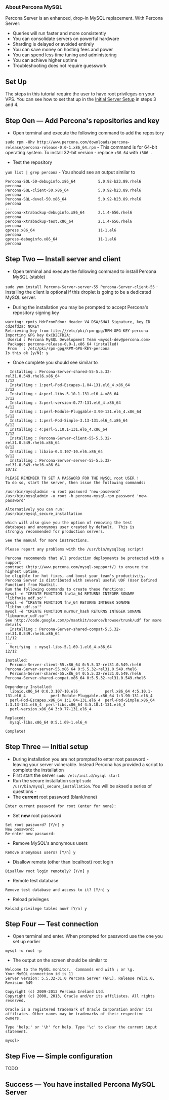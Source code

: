 ### About Percona MySQL

Percona Server is an enhanced, drop-in MySQL replacement. With Percona Server:
  - Queries will run faster and more consistently
  - You can consolidate servers on powerful hardware
  - Sharding is delayed or avoided entirely
  - You can save money on hosting fees and power
  - You can spend less time tuning and administering
  - You can achieve higher uptime
  - Troubleshooting does not require guesswork

## Set Up

The steps in this tutorial require the user to have root privileges on your VPS. You can see how to set that up in the [Initial Server Setup](https://www.digitalocean.com/community/articles/initial-server-setup-with-centos-6) in steps 3 and 4.

## Step Oen — Add Percona's repositories and key

  - Open terminal and execute the following command to add the repository

```sudo rpm -Uhv http://www.percona.com/downloads/percona-release/percona-release-0.0-1.x86_64.rpm``` - This command is for 64-bit operating system. To install 32-bit version - replace `x86_64` with `i386 `.

  - Test the repository

```yum list | grep percona``` - You should see an output similar to

```
Percona-SQL-50-debuginfo.x86_64          5.0.92-b23.89.rhel6           percona  
Percona-SQL-client-50.x86_64             5.0.92-b23.89.rhel6           percona  
Percona-SQL-devel-50.x86_64              5.0.92-b23.89.rhel6           percona  
...
percona-xtrabackup-debuginfo.x86_64      2.1.4-656.rhel6               percona  
percona-xtrabackup-test.x86_64           2.1.4-656.rhel6               percona  
qpress.x86_64                            11-1.el6                      percona  
qpress-debuginfo.x86_64                  11-1.el6                      percona
```

## Step Two — Install server and client

  - Open terminal and execute the following command to install Percona MySQL (stable)

```sudo yum install Percona-Server-server-55 Percona-Server-client-55``` - Installing the client is optional if this droplet is going to be a dedicated MySQL server.

  - During the installation you may be prompted to accept Percona's repository signing key

```
warning: rpmts_HdrFromFdno: Header V4 DSA/SHA1 Signature, key ID cd2efd2a: NOKEY
Retrieving key from file:///etc/pki/rpm-gpg/RPM-GPG-KEY-percona
Importing GPG key 0xCD2EFD2A:
 Userid : Percona MySQL Development Team <mysql-dev@percona.com>
 Package: percona-release-0.0-1.x86_64 (installed)
 From   : /etc/pki/rpm-gpg/RPM-GPG-KEY-percona
Is this ok [y/N]: y
```

  - Once complete you should see similar to

```
  Installing : Percona-Server-shared-55-5.5.32-rel31.0.549.rhel6.x86_64                                                       1/12 
  Installing : 1:perl-Pod-Escapes-1.04-131.el6_4.x86_64                                                                       2/12 
  Installing : 4:perl-libs-5.10.1-131.el6_4.x86_64                                                                            3/12 
  Installing : 3:perl-version-0.77-131.el6_4.x86_64                                                                           4/12 
  Installing : 1:perl-Module-Pluggable-3.90-131.el6_4.x86_64                                                                  5/12 
  Installing : 1:perl-Pod-Simple-3.13-131.el6_4.x86_64                                                                        6/12 
  Installing : 4:perl-5.10.1-131.el6_4.x86_64                                                                                 7/12 
  Installing : Percona-Server-client-55-5.5.32-rel31.0.549.rhel6.x86_64                                                       8/12 
  Installing : libaio-0.3.107-10.el6.x86_64                                                                                   9/12 
  Installing : Percona-Server-server-55-5.5.32-rel31.0.549.rhel6.x86_64                                                      10/12 

PLEASE REMEMBER TO SET A PASSWORD FOR THE MySQL root USER !
To do so, start the server, then issue the following commands:

/usr/bin/mysqladmin -u root password 'new-password'
/usr/bin/mysqladmin -u root -h percona-mysql-rpm password 'new-password'

Alternatively you can run:
/usr/bin/mysql_secure_installation

which will also give you the option of removing the test
databases and anonymous user created by default.  This is
strongly recommended for production servers.

See the manual for more instructions.

Please report any problems with the /usr/bin/mysqlbug script!

Percona recommends that all production deployments be protected with a support
contract (http://www.percona.com/mysql-suppport/) to ensure the highest uptime,
be eligible for hot fixes, and boost your team's productivity.
Percona Server is distributed with several useful UDF (User Defined Function) from Maatkit.
Run the following commands to create these functions:
mysql -e "CREATE FUNCTION fnv1a_64 RETURNS INTEGER SONAME 'libfnv1a_udf.so'"
mysql -e "CREATE FUNCTION fnv_64 RETURNS INTEGER SONAME 'libfnv_udf.so'"
mysql -e "CREATE FUNCTION murmur_hash RETURNS INTEGER SONAME 'libmurmur_udf.so'"
See http://code.google.com/p/maatkit/source/browse/trunk/udf for more details
  Installing : Percona-Server-shared-compat-5.5.32-rel31.0.549.rhel6.x86_64                                                  11/12 
...
  Verifying  : mysql-libs-5.1.69-1.el6_4.x86_64                                                                              12/12 

Installed:
  Percona-Server-client-55.x86_64 0:5.5.32-rel31.0.549.rhel6     Percona-Server-server-55.x86_64 0:5.5.32-rel31.0.549.rhel6        
  Percona-Server-shared-55.x86_64 0:5.5.32-rel31.0.549.rhel6     Percona-Server-shared-compat.x86_64 0:5.5.32-rel31.0.549.rhel6    

Dependency Installed:
  libaio.x86_64 0:0.3.107-10.el6            perl.x86_64 4:5.10.1-131.el6_4           perl-Module-Pluggable.x86_64 1:3.90-131.el6_4 
  perl-Pod-Escapes.x86_64 1:1.04-131.el6_4  perl-Pod-Simple.x86_64 1:3.13-131.el6_4  perl-libs.x86_64 4:5.10.1-131.el6_4           
  perl-version.x86_64 3:0.77-131.el6_4     

Replaced:
  mysql-libs.x86_64 0:5.1.69-1.el6_4                                                                                               

Complete!
```

## Step Three — Initial setup

  - During installation you are not prompted to enter root password - leaving your server vulnerable. Instead Percona has provided a script to complete the installation
  - First start the server `sudo /etc/init.d/mysql start`
  - Run the secure installation script `sudo /usr/bin/mysql_secure_installation`. You will be aksed a series of questions -
  - The **current** root password (blank/none) 

```Enter current password for root (enter for none):```

  - Set **new** root password

```
Set root password? [Y/n] y
New password: 
Re-enter new password:
```

  - Remove MySQL's anonymous users

```
Remove anonymous users? [Y/n] y
```

  - Disallow remote (other than localhost) root login

```
Disallow root login remotely? [Y/n] y
```

  - Remote test database

```
Remove test database and access to it? [Y/n] y
```

  - Reload privileges

```
Reload privilege tables now? [Y/n] y
```

## Step Four — Test connection

  - Open terminal and enter. When prompted for password use the one you set up earlier

```mysql -u root -p```

  - The output on the screen should be similar to

```
Welcome to the MySQL monitor.  Commands end with ; or \g.
Your MySQL connection id is 11
Server version: 5.5.32-31.0 Percona Server (GPL), Release rel31.0, Revision 549

Copyright (c) 2009-2013 Percona Ireland Ltd.
Copyright (c) 2000, 2013, Oracle and/or its affiliates. All rights reserved.

Oracle is a registered trademark of Oracle Corporation and/or its
affiliates. Other names may be trademarks of their respective
owners.

Type 'help;' or '\h' for help. Type '\c' to clear the current input statement.

mysql>
```

## Step Five — Simple configuration

  TODO

## Success  — You have installed Percona MySQL Server
